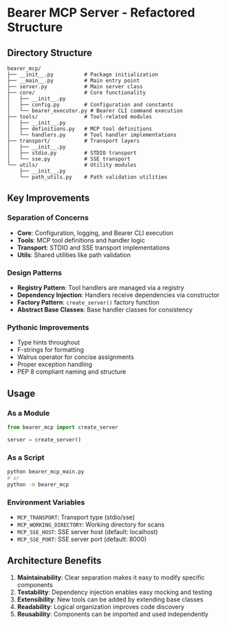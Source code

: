 # Bearer MCP Server - Refactored Structure

## Directory Structure

```
bearer_mcp/
├── __init__.py          # Package initialization
├── __main__.py          # Main entry point
├── server.py            # Main server class
├── core/                # Core functionality
│   ├── __init__.py
│   ├── config.py        # Configuration and constants
│   └── bearer_executor.py # Bearer CLI command execution
├── tools/               # Tool-related modules
│   ├── __init__.py
│   ├── definitions.py   # MCP tool definitions
│   └── handlers.py      # Tool handler implementations
├── transport/           # Transport layers
│   ├── __init__.py
│   ├── stdio.py         # STDIO transport
│   └── sse.py           # SSE transport
└── utils/               # Utility modules
    ├── __init__.py
    └── path_utils.py    # Path validation utilities
```

## Key Improvements

### Separation of Concerns
- **Core**: Configuration, logging, and Bearer CLI execution
- **Tools**: MCP tool definitions and handler logic
- **Transport**: STDIO and SSE transport implementations
- **Utils**: Shared utilities like path validation

### Design Patterns
- **Registry Pattern**: Tool handlers are managed via a registry
- **Dependency Injection**: Handlers receive dependencies via constructor
- **Factory Pattern**: `create_server()` factory function
- **Abstract Base Classes**: Base handler classes for consistency

### Pythonic Improvements
- Type hints throughout
- F-strings for formatting
- Walrus operator for concise assignments
- Proper exception handling
- PEP 8 compliant naming and structure

## Usage

### As a Module
```python
from bearer_mcp import create_server

server = create_server()
```

### As a Script
```bash
python bearer_mcp_main.py
# or
python -m bearer_mcp
```

### Environment Variables
- `MCP_TRANSPORT`: Transport type (stdio/sse)
- `MCP_WORKING_DIRECTORY`: Working directory for scans
- `MCP_SSE_HOST`: SSE server host (default: localhost)
- `MCP_SSE_PORT`: SSE server port (default: 8000)

## Architecture Benefits

1. **Maintainability**: Clear separation makes it easy to modify specific components
2. **Testability**: Dependency injection enables easy mocking and testing
3. **Extensibility**: New tools can be added by extending base classes
4. **Readability**: Logical organization improves code discovery
5. **Reusability**: Components can be imported and used independently